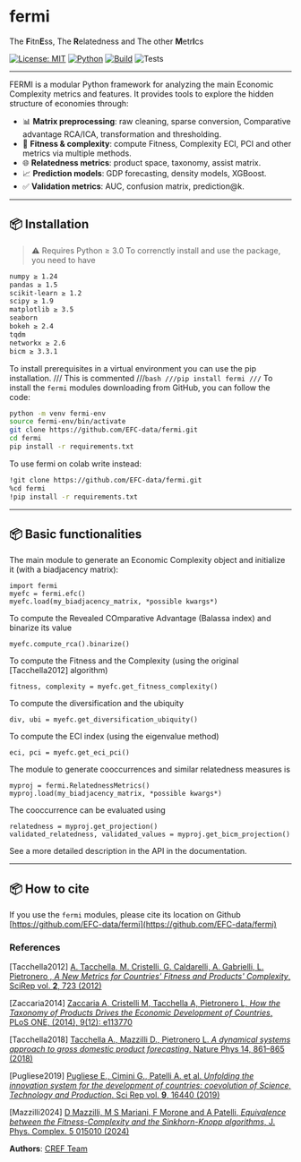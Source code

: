 # fermi

The **F**itn**E**ss, The **R**elatedness and The other **M**etr**I**cs

[![License: MIT](https://img.shields.io/badge/license-MIT-green.svg)](LICENSE)
[![Python](https://img.shields.io/badge/python-3.8+-blue.svg)](#)
[![Build](https://img.shields.io/badge/build-passing-brightgreen)](#)
![Tests](https://img.shields.io/badge/tests-passing-brightgreen?style=flat-square)

---

FERMI is a modular Python framework for analyzing the main Economic Complexity metrics and features.
It provides tools to explore the hidden structure of economies through:

- 📊 **Matrix preprocessing**: raw cleaning, sparse conversion, Comparative advantage RCA/ICA, transformation and thresholding.
- 🧠 **Fitness & complexity**: compute Fitness, Complexity ECI, PCI and other metrics via multiple methods.
- 🌐 **Relatedness metrics**: product space, taxonomy, assist matrix.
- 📈 **Prediction models**: GDP forecasting, density models, XGBoost.
- ✅ **Validation metrics**: AUC, confusion matrix, prediction@k.

---

## 📦 Installation
> ⚠️ Requires Python ≥ 3.0
To correnctly install and use the package, you need to have
```bash
numpy ≥ 1.24
pandas ≥ 1.5
scikit-learn ≥ 1.2
scipy ≥ 1.9
matplotlib ≥ 3.5
seaborn
bokeh ≥ 2.4
tqdm
networkx ≥ 2.6
bicm ≥ 3.3.1
```
To install prerequisites in a virtual environment you can use the pip installation.
/// This is commented
///```bash
///pip install fermi
///```
To install the `fermi` modules downloading from GitHub, you can follow the code:
```bash
python -m venv fermi-env
source fermi-env/bin/activate
git clone https://github.com/EFC-data/fermi.git
cd fermi
pip install -r requirements.txt
```
To use fermi on colab write instead:
```bash
!git clone https://github.com/EFC-data/fermi.git
%cd fermi
!pip install -r requirements.txt
```

---

## 📦 Basic functionalities
The main module to generate an Economic Complexity object and initialize it (with a biadjacency matrix):

    import fermi
    myefc = fermi.efc()
    myefc.load(my_biadjacency_matrix, *possible kwargs*)

To compute the Revealed COmparative Advantage (Balassa index) and binarize its value

    myefc.compute_rca().binarize()

To compute the Fitness and the Complexity (using the original [Tacchella2012] algorithm)

    fitness, complexity = myefc.get_fitness_complexity()

To compute the diversification and the ubiquity

    div, ubi = myefc.get_diversification_ubiquity()

To compute the ECI index (using the eigenvalue method)

    eci, pci = myefc.get_eci_pci()

The module to generate cooccurrences and similar relatedness measures is

    myproj = fermi.RelatednessMetrics()
    myproj.load(my_biadjacency_matrix, *possible kwargs*)

The cooccurrence can be evaluated using

    relatedness = myproj.get_projection()
    validated_relatedness, validated_values = myproj.get_bicm_projection()

See a more detailed description in the API in the documentation.

---

## 📦 How to cite
If you use the `fermi` modules, please cite its location on Github
[https://github.com/EFC-data/fermi](https://github.com/EFC-data/fermi)


### References

[Tacchella2012] [A. Tacchella, M. Cristelli, G. Caldarelli, A. Gabrielli, L. Pietronero , *A New Metrics for Countries' Fitness and Products' Complexity*, SciRep vol. **2**, 723 (2012)](https://doi.org/10.1038/srep00723)

[Zaccaria2014] [Zaccaria A, Cristelli M, Tacchella A, Pietronero L, *How the Taxonomy of Products Drives the Economic Development of Countries*, PLoS ONE, (2014), 9(12): e113770](https://doi.org/10.1371/journal.pone.0113770)

[Tacchella2018] [Tacchella A., Mazzilli D., Pietronero L. *A dynamical systems approach to gross domestic product forecasting*. Nature Phys 14, 861–865 (2018)](https://doi.org/10.1038/s41567-018-0204-y)

[Pugliese2019] [Pugliese E., Cimini G., Patelli A. et al. *Unfolding the innovation system for the development of countries: coevolution of Science, Technology and Production*. Sci Rep vol. **9**, 16440 (2019)](https://doi.org/10.1038/s41598-019-52767-5)

[Mazzilli2024] [D Mazzilli, M S Mariani, F Morone and A Patelli, *Equivalence between the Fitness-Complexity and the Sinkhorn-Knopp algorithms*, J. Phys. Complex. 5 015010 (2024)](https://doi.org/10.1088/2632-072X/ad2697)


__Authors__:
[CREF Team](www.cref.it)

